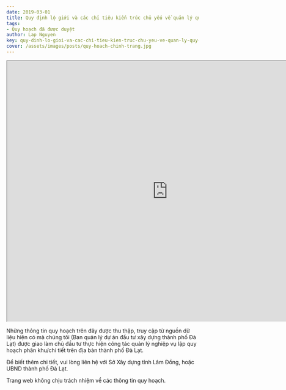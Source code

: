 ```yaml
---
date: 2019-03-01
title: Quy định lộ giới và các chỉ tiêu kiến trúc chủ yếu về quản lý quy hoạch, xây dựng đối với nhà ở, công trình riêng lẻ trên địa bàn thành phố Đà Lạt, tỉnh Lâm Đồng
tags:
- Quy hoạch đã được duyệt
author: Lap Nguyen
key: quy-dinh-lo-gioi-va-cac-chi-tieu-kien-truc-chu-yeu-ve-quan-ly-quy-hoach-xay-dung
cover: /assets/images/posts/quy-hoach-chinh-trang.jpg
---
```


<iframe src="https://drive.google.com/file/d/1H8nzUc-sLtMepWFEEeznh-1u2QLoHs3s/preview" width="840" height="680"></iframe>
<!--more-->

Những thông tin quy hoạch trên đây được thu thập, truy cập từ nguồn dữ liệu hiện có mà chúng tôi 
(Ban quản lý dự án đầu tư xây dựng thành phố Đà Lạt) được giao làm chủ đầu tư thực hiện công tác quản lý nghiệp vụ 
lập quy hoạch phân khu/chi tiết trên địa bàn thành phố Đà Lạt.

Để biết thêm chi tiết, vui lòng liên hệ với Sở Xây dựng tỉnh Lâm Đồng, hoặc UBND thành phố Đà Lạt.

Trang web không chịu trách nhiệm về các thông tin quy hoạch.